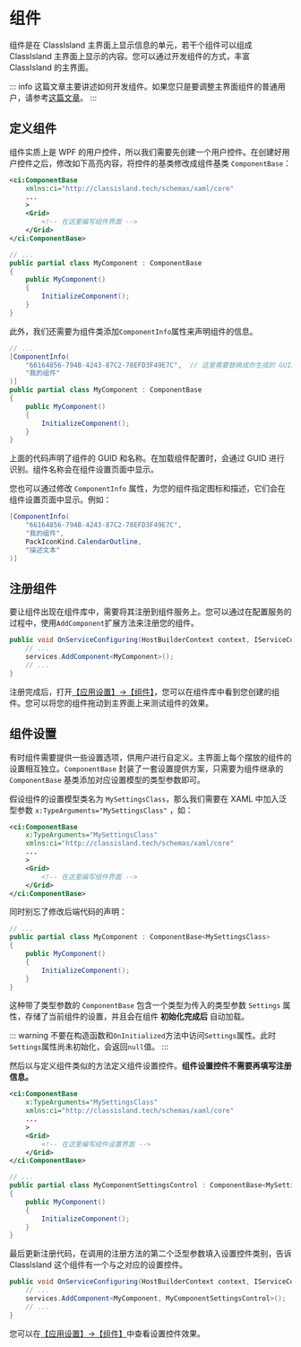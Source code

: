 # 组件

组件是在 ClassIsland 主界面上显示信息的单元，若干个组件可以组成 ClassIsland 主界面上显示的内容。您可以通过开发组件的方式，丰富 ClassIsland 的主界面。

::: info
这篇文章主要讲述如何开发组件。如果您只是要调整主界面组件的普通用户，请参考[这篇文章](../app/basic.md#组件)。
:::

## 定义组件

组件实质上是 WPF 的用户控件，所以我们需要先创建一个用户控件。在创建好用户控件之后，修改如下高亮内容，将控件的基类修改成组件基类 `ComponentBase`：

```xml title="MyComponent.xaml" hl_lines="1-2 8"
<ci:ComponentBase
    xmlns:ci="http://classisland.tech/schemas/xaml/core"
    ...
    >
    <Grid>
        <!-- 在这里编写组件界面 -->
    </Grid>
</ci:ComponentBase>
```

```cs title="MyComponent.xaml.cs" hl_lines="2"
// ...
public partial class MyComponent : ComponentBase
{
    public MyComponent()
    {
        InitializeComponent();
    }
}
```

此外，我们还需要为组件类添加`ComponentInfo`属性来声明组件的信息。

```cs title="MyComponent.xaml.cs" hl_lines="2-5"
// ...
[ComponentInfo(
    "66164856-794B-4243-87C2-78EFD3F49E7C",  // 这里需要替换成你生成的 GUID
    "我的组件"
)]
public partial class MyComponent : ComponentBase
{
    public MyComponent()
    {
        InitializeComponent();
    }
}
```

上面的代码声明了组件的 GUID 和名称。在加载组件配置时，会通过 GUID 进行识别。组件名称会在组件设置页面中显示。

您也可以通过修改 `ComponentInfo` 属性，为您的组件指定图标和描述，它们会在组件设置页面中显示。例如：

```csharp hl_lines="4-5"
[ComponentInfo(
    "66164856-794B-4243-87C2-78EFD3F49E7C",
    "我的组件",
    PackIconKind.CalendarOutline,
    "描述文本"
)]
```

## 注册组件

要让组件出现在组件库中，需要将其注册到组件服务上。您可以通过在配置服务的过程中，使用`AddComponent`扩展方法来注册您的组件。

```cs hl_lines="3"
public void OnServiceConfiguring(HostBuilderContext context, IServiceCollection services) {
    // ...
    services.AddComponent<MyComponent>();
    // ...
}
```

注册完成后，打开[【应用设置】->【组件】](classisland://app/settings/components)，您可以在组件库中看到您创建的组件。您可以将您的组件拖动到主界面上来测试组件的效果。

## 组件设置

有时组件需要提供一些设置选项，供用户进行自定义。主界面上每个摆放的组件的设置相互独立。`ComponentBase` 封装了一套设置提供方案，只需要为组件继承的 `ComponentBase` 基类添加对应设置模型的类型参数即可。

假设组件的设置模型类名为 `MySettingsClass`，那么我们需要在 XAML 中加入泛型参数 `x:TypeArguments="MySettingsClass"` ，如：

```xml title="MyComponent.xaml" hl_lines="2"
<ci:ComponentBase
    x:TypeArguments="MySettingsClass"
    xmlns:ci="http://classisland.tech/schemas/xaml/core"
    ...
    >
    <Grid>
        <!-- 在这里编写组件界面 -->
    </Grid>
</ci:ComponentBase>
```

同时别忘了修改后端代码的声明：

```cs title="MyComponent.xaml.cs" hl_lines="2"
// ...
public partial class MyComponent : ComponentBase<MySettingsClass>
{
    public MyComponent()
    {
        InitializeComponent();
    }
}
```

这种带了类型参数的 `ComponentBase` 包含一个类型为传入的类型参数 `Settings` 属性，存储了当前组件的设置，并且会在组件 **初始化完成后** 自动加载。

::: warning
不要在构造函数和`OnInitialized`方法中访问`Settings`属性。此时`Settings`属性尚未初始化，会返回`null`值。
:::

然后以与定义组件类似的方法定义组件设置控件。**组件设置控件不需要再填写注册信息。**

```xml title="MyComponentSettingsControl.xaml" hl_lines="2"
<ci:ComponentBase
    x:TypeArguments="MySettingsClass"
    xmlns:ci="http://classisland.tech/schemas/xaml/core"
    ...
    >
    <Grid>
        <!-- 在这里编写组件设置界面 -->
    </Grid>
</ci:ComponentBase>
```

```cs title="MyComponentSettingsControl.xaml.cs" hl_lines="2"
// ...
public partial class MyComponentSettingsControl : ComponentBase<MySettingsClass>
{
    public MyComponent()
    {
        InitializeComponent();
    }
}
```

最后更新注册代码，在调用的注册方法的第二个泛型参数填入设置控件类别，告诉 ClassIsland 这个组件有一个与之对应的设置控件。

```cs hl_lines="3"
public void OnServiceConfiguring(HostBuilderContext context, IServiceCollection services) {
    // ...
    services.AddComponent<MyComponent, MyComponentSettingsControl>();
    // ...
}
```

您可以在[【应用设置】->【组件】](classisland://app/settings/components)中查看设置控件效果。
